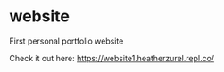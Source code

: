 # website
First personal portfolio website 

Check it out here: https://website1.heatherzurel.repl.co/
